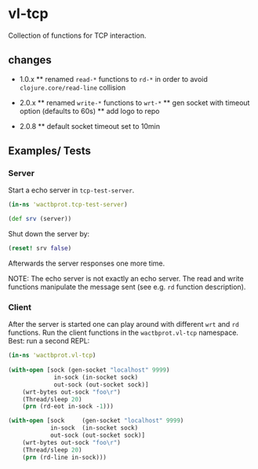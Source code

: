 # vl-tcp

Collection of functions for TCP interaction.

## changes

* 1.0.x
** renamed `read-*` functions to `rd-*` in order to avoid `clojure.core/read-line` collision

* 2.0.x
** renamed `write-*` functions to `wrt-*`
** gen socket with timeout option (defaults to 60s)
** add logo to repo
* 2.0.8
** default socket timeout set to 10min

## Examples/ Tests

### Server
Start a echo server in `tcp-test-server`.

```clojure
(in-ns 'wactbprot.tcp-test-server)

(def srv (server))
```

Shut down the server by:

```clojure
(reset! srv false)
```

Afterwards the server responses one more time.

NOTE: The echo server is not exactly an echo server. The read and
write functions manipulate the message sent (see e.g. `rd` function
description).

### Client

After the server is started one can play around with different `wrt`
and `rd` functions. Run the client functions in the `wactbprot.vl-tcp`
namespace. Best: run a second REPL:
  
```clojure
(in-ns 'wactbprot.vl-tcp)
	
(with-open [sock (gen-socket "localhost" 9999)
             in-sock (in-socket sock) 
			 out-sock (out-socket sock)] 
	(wrt-bytes out-sock "foo\r") 
	(Thread/sleep 20) 
	(prn (rd-eot in-sock -1)))
```

```clojure
(with-open [sock     (gen-socket "localhost" 9999)
            in-sock  (in-socket sock)
            out-sock (out-socket sock)]
    (wrt-bytes out-sock "foo\r")
    (Thread/sleep 20)
    (prn (rd-line in-sock)))
```
